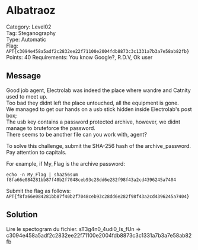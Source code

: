# Albatraoz

Category: Level02  
Tag: Steganography  
Type: Automatic  
Flag: `APT{c3094e458a5adf2c2832ee22f71100e2004fdb8873c3c1331a7b3a7e58ab82fb}`  
Points: 40
Requirements: You know Google?, R.D.V, Ok user

## Message

Good job agent, Electrolab was indeed the place where wandre and Catnity used to meet up.  
Too bad they didnt left the place untouched, all the equipment is gone.  
We managed to get our hands on a usb stick hidden inside Electrolab's post box;  
The usb key contains a password protected archive, however, we didnt manage to bruteforce the password.  
There seems to be another file can you work with, agent?

To solve this challenge, submit the SHA-256 hash of the archive_password. Pay attention to capitals.

For example, if My_Flag is the archive password:
```
echo -n My_Flag | sha256sum
f8fa66e084281bb87f40b2f7048ceb93c28dd6e282f98f43a2cd4396245a7404
```

Submit the flag as follows:  
`APT{f8fa66e084281bb87f40b2f7048ceb93c28dd6e282f98f43a2cd4396245a7404}`

## Solution

Lire le spectogram du fichier.
sT3g4n0_4udi0_Is_fUn => c3094e458a5adf2c2832ee22f71100e2004fdb8873c3c1331a7b3a7e58ab82fb
